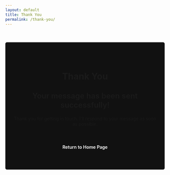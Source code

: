 ```yaml
---
layout: default
title: Thank You
permalink: /thank-you/
---
```


<div class="magazine-layout">
  <div class="full-width thank-you-container fade-in">
    <h1 class="article-heading">Thank You</h1>
    <div class="thank-you-content">
      <div class="thank-you-icon">
        <i class="fas fa-check-circle"></i>
      </div>
      <p class="thank-you-message">Your message has been sent successfully!</p>
      <p>Thank you for getting in touch. I'll respond to your message as soon as possible.</p>
      <a href="{{ site.baseurl }}/" class="back-home-btn">Return to Home Page</a>
    </div>
  </div>
</div>

<style>
  .thank-you-container {
    text-align: center;
    padding: 50px 20px;
    background-color: #111;
    border: 1px solid #333;
    border-radius: 5px;
    margin: 50px 0;
  }
  
  .thank-you-content {
    max-width: 600px;
    margin: 0 auto;
  }
  
  .thank-you-icon {
    font-size: 80px;
    color: var(--secondary-color);
    margin-bottom: 30px;
    animation: scaleIn 0.5s ease-out;
  }
  
  .thank-you-message {
    font-size: 24px;
    font-weight: 600;
    margin-bottom: 20px;
    color: var(--light-text);
  }
  
  .back-home-btn {
    display: inline-block;
    background-color: var(--secondary-color);
    color: white;
    text-decoration: none;
    padding: 12px 25px;
    margin-top: 30px;
    font-weight: 600;
    border-radius: 3px;
    transition: background-color 0.3s;
  }
  
  .back-home-btn:hover {
    background-color: var(--accent-color);
    color: white;
  }
  
  @keyframes scaleIn {
    0% {
      transform: scale(0);
      opacity: 0;
    }
    80% {
      transform: scale(1.2);
      opacity: 1;
    }
    100% {
      transform: scale(1);
    }
  }
</style> 